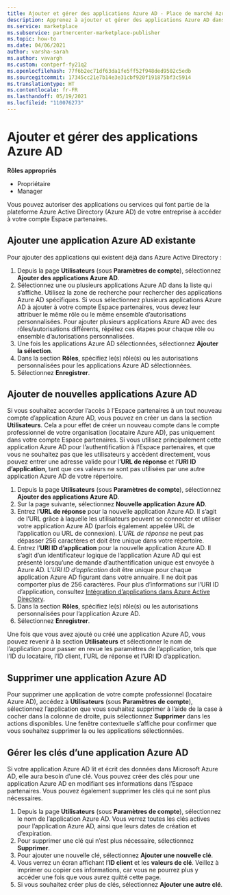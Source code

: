 ```yaml
---
title: Ajouter et gérer des applications Azure AD - Place de marché Azure
description: Apprenez à ajouter et gérer des applications Azure AD dans le cadre du programme Place de marché commerciale au sein de l'Espace partenaires.
ms.service: marketplace
ms.subservice: partnercenter-marketplace-publisher
ms.topic: how-to
ms.date: 04/06/2021
author: varsha-sarah
ms.author: vavargh
ms.custom: contperf-fy21q2
ms.openlocfilehash: 77f6b2ec71df63da1fe5ff52f948ded9502c5edb
ms.sourcegitcommit: 17345cc21e7b14e3e31cbf920f191875bf3c5914
ms.translationtype: HT
ms.contentlocale: fr-FR
ms.lasthandoff: 05/19/2021
ms.locfileid: "110076273"
---
```

# <a name="add-and-manage-azure-ad-applications"></a>Ajouter et gérer des applications Azure AD

**Rôles appropriés**

- Propriétaire
- Manager

Vous pouvez autoriser des applications ou services qui font partie de la plateforme Azure Active Directory (Azure AD) de votre entreprise à accéder à votre compte Espace partenaires.

## <a name="add-existing-azure-ad-applications"></a>Ajouter une application Azure AD existante

Pour ajouter des applications qui existent déjà dans Azure Active Directory :

1. Depuis la page **Utilisateurs** (sous **Paramètres de compte**), sélectionnez **Ajouter des applications Azure AD**.
1. Sélectionnez une ou plusieurs applications Azure AD dans la liste qui s’affiche. Utilisez la zone de recherche pour rechercher des applications Azure AD spécifiques. Si vous sélectionnez plusieurs applications Azure AD à ajouter à votre compte Espace partenaires, vous devez leur attribuer le même rôle ou le même ensemble d’autorisations personnalisées. Pour ajouter plusieurs applications Azure AD avec des rôles/autorisations différents, répétez ces étapes pour chaque rôle ou ensemble d’autorisations personnalisées.
1. Une fois les applications Azure AD sélectionnées, sélectionnez **Ajouter la sélection**.
1. Dans la section **Rôles**, spécifiez le(s) rôle(s) ou les autorisations personnalisées pour les applications Azure AD sélectionnées.
1. Sélectionnez **Enregistrer**.

## <a name="add-new-azure-ad-applications"></a>Ajouter de nouvelles applications Azure AD

Si vous souhaitez accorder l’accès à l’Espace partenaires à un tout nouveau compte d’application Azure AD, vous pouvez en créer un dans la section **Utilisateurs**. Cela a pour effet de créer un nouveau compte dans le compte professionnel de votre organisation (locataire Azure AD), pas uniquement dans votre compte Espace partenaires. Si vous utilisez principalement cette application Azure AD pour l’authentification à l’Espace partenaires, et que vous ne souhaitez pas que les utilisateurs y accèdent directement, vous pouvez entrer une adresse valide pour l’**URL de réponse** et l’**URI ID d’application**, tant que ces valeurs ne sont pas utilisées par une autre application Azure AD de votre répertoire.

1. Depuis la page **Utilisateurs** (sous **Paramètres de compte**), sélectionnez **Ajouter des applications Azure AD**.
1. Sur la page suivante, sélectionnez **Nouvelle application Azure AD**.
1. Entrez l’**URL de réponse** pour la nouvelle application Azure AD. Il s’agit de l’URL grâce à laquelle les utilisateurs peuvent se connecter et utiliser votre application Azure AD (parfois également appelée URL de l’application ou URL de connexion). L’*URL de réponse* ne peut pas dépasser 256 caractères et doit être unique dans votre répertoire.
1. Entrez l’**URI ID d’application** pour la nouvelle application Azure AD. Il s’agit d’un identificateur logique de l’application Azure AD qui est présenté lorsqu’une demande d’authentification unique est envoyée à Azure AD. L’*URI ID d’application* doit être unique pour chaque application Azure AD figurant dans votre annuaire. Il ne doit pas comporter plus de 256 caractères. Pour plus d’informations sur l’URI ID d’application, consultez [Intégration d’applications dans Azure Active Directory](/azure/active-directory/develop/howto-modify-supported-accounts#change-the-application-registration-to-support-different-accounts).
1. Dans la section **Rôles**, spécifiez le(s) rôle(s) ou les autorisations personnalisées pour l’application Azure AD.
1. Sélectionnez **Enregistrer**.

Une fois que vous avez ajouté ou créé une application Azure AD, vous pouvez revenir à la section **Utilisateurs** et sélectionner le nom de l’application pour passer en revue les paramètres de l’application, tels que l’ID du locataire, l’ID client, l’URL de réponse et l’URI ID d’application.

## <a name="remove-an-azure-ad-application"></a>Supprimer une application Azure AD

Pour supprimer une application de votre compte professionnel (locataire Azure AD), accédez à **Utilisateurs** (sous **Paramètres de compte**), sélectionnez l’application que vous souhaitez supprimer à l’aide de la case à cocher dans la colonne de droite, puis sélectionnez **Supprimer** dans les actions disponibles. Une fenêtre contextuelle s’affiche pour confirmer que vous souhaitez supprimer la ou les applications sélectionnées.

## <a name="manage-keys-for-an-azure-ad-application"></a>Gérer les clés d’une application Azure AD

Si votre application Azure AD lit et écrit des données dans Microsoft Azure AD, elle aura besoin d’une clé. Vous pouvez créer des clés pour une application Azure AD en modifiant ses informations dans l’Espace partenaires. Vous pouvez également supprimer les clés qui ne sont plus nécessaires.

1. Depuis la page **Utilisateurs** (sous **Paramètres de compte**), sélectionnez le nom de l’application Azure AD. Vous verrez toutes les clés actives pour l’application Azure AD, ainsi que leurs dates de création et d’expiration.
1. Pour supprimer une clé qui n’est plus nécessaire, sélectionnez **Supprimer**.
1. Pour ajouter une nouvelle clé, sélectionnez **Ajouter une nouvelle clé**.
1. Vous verrez un écran affichant l’**ID client** et les **valeurs de clé**. Veillez à imprimer ou copier ces informations, car vous ne pourrez plus y accéder une fois que vous aurez quitté cette page.
1. Si vous souhaitez créer plus de clés, sélectionnez **Ajouter une autre clé**.
